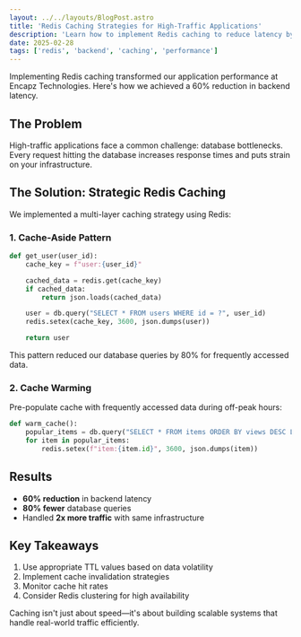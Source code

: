 ```yaml
---
layout: ../../layouts/BlogPost.astro
title: 'Redis Caching Strategies for High-Traffic Applications'
description: 'Learn how to implement Redis caching to reduce latency by 60% and handle millions of requests efficiently'
date: 2025-02-28
tags: ['redis', 'backend', 'caching', 'performance']
---
```


Implementing Redis caching transformed our application performance at Encapz Technologies. Here's how we achieved a 60% reduction in backend latency.

## The Problem

High-traffic applications face a common challenge: database bottlenecks. Every request hitting the database increases response times and puts strain on your infrastructure.

## The Solution: Strategic Redis Caching

We implemented a multi-layer caching strategy using Redis:

### 1. Cache-Aside Pattern

```python
def get_user(user_id):
    cache_key = f"user:{user_id}"

    cached_data = redis.get(cache_key)
    if cached_data:
        return json.loads(cached_data)

    user = db.query("SELECT * FROM users WHERE id = ?", user_id)
    redis.setex(cache_key, 3600, json.dumps(user))

    return user
```

This pattern reduced our database queries by 80% for frequently accessed data.

### 2. Cache Warming

Pre-populate cache with frequently accessed data during off-peak hours:

```python
def warm_cache():
    popular_items = db.query("SELECT * FROM items ORDER BY views DESC LIMIT 100")
    for item in popular_items:
        redis.setex(f"item:{item.id}", 3600, json.dumps(item))
```

## Results

- **60% reduction** in backend latency
- **80% fewer** database queries
- Handled **2x more traffic** with same infrastructure

## Key Takeaways

1. Use appropriate TTL values based on data volatility
2. Implement cache invalidation strategies
3. Monitor cache hit rates
4. Consider Redis clustering for high availability

Caching isn't just about speed—it's about building scalable systems that handle real-world traffic efficiently.
